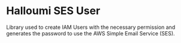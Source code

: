 # Halloumi SES User

Library used to create IAM Users with the necessary permission and generates the password to use the AWS Simple Email Service (SES).